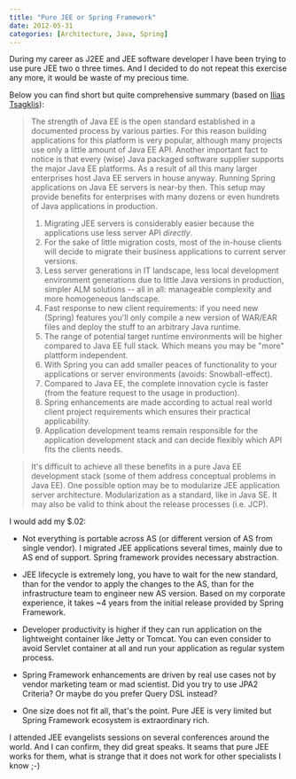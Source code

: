 ```yaml
---
title: "Pure JEE or Spring Framework"
date: 2012-05-31
categories: [Architecture, Java, Spring]
---
```


During my career as J2EE and JEE software developer I have been trying to use pure JEE two o three times. 
And I decided to do not repeat this exercise any more, it would be waste of my precious time. 
  
Below you can find short but quite comprehensive summary (based on [Ilias Tsagklis](http://www.javacodegeeks.com/2012/05/why-i-will-continue-to-use-spring-and.html)):

>  The strength of Java EE is the open standard established in a documented process by various parties. For this reason building applications for this platform is very popular, although many projects use only a little amount of Java EE API. Another important fact to notice is that every (wise) Java packaged software supplier supports the major Java EE platforms. As a result of all this many larger enterprises host Java EE servers in house anyway. Running Spring applications on Java EE servers is near-by then. This setup may provide benefits for enterprises with many dozens or even hundrets of Java applications in production.
>
> 1. Migrating JEE servers is considerably easier because the applications use less server API *directly*.
> 2. For the sake of little migration costs, most of the in-house clients will decide to migrate their business applications to current server versions.
> 3. Less server generations in IT landscape, less local development environment generations due to little Java versions in production, simpler ALM solutions -- all in all: manageable complexity and more homogeneous landscape.
> 4. Fast response to new client requirements: if you need new (Spring) features you'll only compile a new version of WAR/EAR files and deploy the stuff to an arbitrary Java runtime.
> 5. The range of potential target runtime environments will be higher compared to Java EE full stack. Which means you may be "more" plattform independent.
> 6. With Spring you can add smaller peaces of functionality to your applications or server environments (avoids: Snowball-effect).
> 7. Compared to Java EE, the complete innovation cycle is faster (from the feature request to the usage in production).
> 8. Spring enhancements are made according to actual real world client project requirements which ensures their practical applicability.
> 9. Application development teams remain responsible for the application development stack and can decide flexibly which API fits the clients needs.

> It's difficult to achieve all these benefits in a pure Java EE development stack (some of them address conceptual problems in Java EE). One possible option may be to modularize JEE application server architecture. Modularization as a standard, like in Java SE. It may also be valid to think about the release processes (i.e. JCP).

I would add my $.02:

* Not everything is portable across AS (or different version of AS from single vendor). 
I migrated JEE applications several times, mainly due to AS end of support. Spring framework provides necessary abstraction.

* JEE lifecycle is extremely long, you have to wait for the new standard, than for the vendor to apply 
the changes to the AS, than for the infrastructure team to engineer new AS version. Based on my corporate experience, 
it takes ~4 years from the initial release provided by Spring Framework.
 
* Developer productivity is higher if they can run application on the lightweight container like Jetty or Tomcat.
You can even consider to avoid Servlet container at all and run your application as regular system process.

* Spring Framework enhancements are driven by real use cases not by vendor marketing team or mad scientist. 
Did you try to use JPA2 Criteria? Or maybe do you prefer Query DSL instead?

* One size does not fit all, that's the point. Pure JEE is very limited but Spring Framework ecosystem is extraordinary rich.

I attended JEE evangelists sessions on several conferences around the world. And I can confirm, they did great speaks. 
It seams that pure JEE works for them, what is strange that it does not work for other specialists I know ;-)  